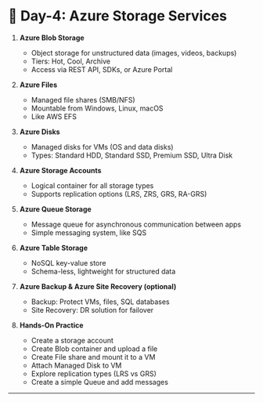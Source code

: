 # 📘 **Day-4: Azure Storage Services**

1. **Azure Blob Storage**

   * Object storage for unstructured data (images, videos, backups)
   * Tiers: Hot, Cool, Archive
   * Access via REST API, SDKs, or Azure Portal

2. **Azure Files**

   * Managed file shares (SMB/NFS)
   * Mountable from Windows, Linux, macOS
   * Like AWS EFS

3. **Azure Disks**

   * Managed disks for VMs (OS and data disks)
   * Types: Standard HDD, Standard SSD, Premium SSD, Ultra Disk

4. **Azure Storage Accounts**

   * Logical container for all storage types
   * Supports replication options (LRS, ZRS, GRS, RA-GRS)

5. **Azure Queue Storage**

   * Message queue for asynchronous communication between apps
   * Simple messaging system, like SQS

6. **Azure Table Storage**

   * NoSQL key-value store
   * Schema-less, lightweight for structured data

7. **Azure Backup & Azure Site Recovery (optional)**

   * Backup: Protect VMs, files, SQL databases
   * Site Recovery: DR solution for failover

8. **Hands-On Practice**

   * Create a storage account
   * Create Blob container and upload a file
   * Create File share and mount it to a VM
   * Attach Managed Disk to VM
   * Explore replication types (LRS vs GRS)
   * Create a simple Queue and add messages

---